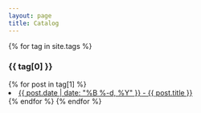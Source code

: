 ```yaml
---
layout: page
title: Catalog
---
```


<section class="catalog">

{% for tag in site.tags %}
	<h3>{{ tag[0] }}</h3>
	{% for post in tag[1] %}
	<li><a href="{{ post.url }}"><span>{{ post.date | date: "%B %-d, %Y" }}</span> - {{ post.title }}</a></li>
	{% endfor %}
{% endfor %}

</section>